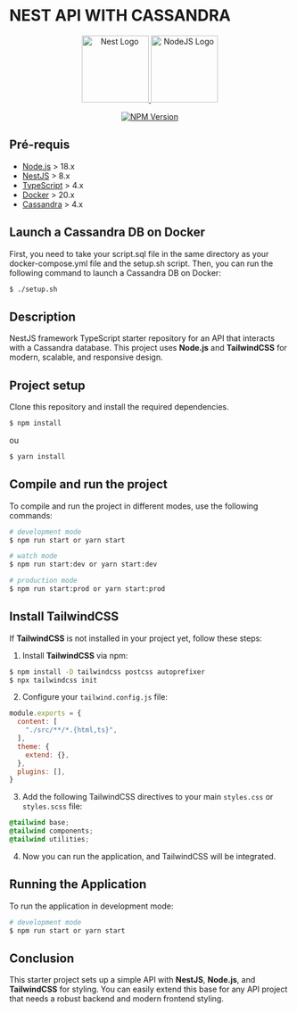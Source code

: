 
# NEST API WITH CASSANDRA

<p align="center">
  <a href="http://nestjs.com/" target="blank">
    <img src="https://nestjs.com/img/logo-small.svg" width="120" alt="Nest Logo" />
  </a>
  <a href="http://nodejs.org" target="blank">
    <img src="https://nodejs.org/static/logos/nodejsDark.svg" width="120" margin="100" alt="NodeJS Logo" />
  </a>

</p>

[circleci-image]: https://img.shields.io/circleci/build/github/nestjs/nest/master?token=abc123def456
[circleci-url]: https://circleci.com/gh/nestjs/nest

<p align="center">
  <a href="https://www.npmjs.com/~nestjscore" target="_blank">
    <img src="https://img.shields.io/npm/v/@nestjs/core.svg" alt="NPM Version" />
  </a>
</p>


## Pré-requis

- [Node.js](https://nodejs.org/en/download/) > 18.x
- [NestJS](https://docs.nestjs.com/) > 8.x
- [TypeScript](https://www.typescriptlang.org/) > 4.x
- [Docker](https://docs.docker.com/get-docker/) > 20.x
- [Cassandra](https://cassandra.apache.org/) > 4.x
## Launch a Cassandra DB on Docker
First, you need to take your script.sql file in the same directory as your docker-compose.yml file and the setup.sh script. Then, you can run the following command to launch a Cassandra DB on Docker:
```bash
$ ./setup.sh
```

## Description

NestJS framework TypeScript starter repository for an API that interacts with a Cassandra database. This project uses **Node.js** and **TailwindCSS** for modern, scalable, and responsive design.

## Project setup

Clone this repository and install the required dependencies.

```bash
$ npm install
```
ou 
```bash
$ yarn install
```

## Compile and run the project

To compile and run the project in different modes, use the following commands:

```bash
# development mode
$ npm run start or yarn start

# watch mode
$ npm run start:dev or yarn start:dev

# production mode
$ npm run start:prod or yarn start:prod
```

## Install TailwindCSS

If **TailwindCSS** is not installed in your project yet, follow these steps:

1. Install **TailwindCSS** via npm:

```bash
$ npm install -D tailwindcss postcss autoprefixer
$ npx tailwindcss init
```

2. Configure your `tailwind.config.js` file:

```js
module.exports = {
  content: [
    "./src/**/*.{html,ts}",
  ],
  theme: {
    extend: {},
  },
  plugins: [],
}
```

3. Add the following TailwindCSS directives to your main `styles.css` or `styles.scss` file:

```css
@tailwind base;
@tailwind components;
@tailwind utilities;
```

4. Now you can run the application, and TailwindCSS will be integrated.

## Running the Application

To run the application in development mode:

```bash
# development mode
$ npm run start or yarn start
```

## Conclusion

This starter project sets up a simple API with **NestJS**, **Node.js**, and **TailwindCSS** for styling. You can easily extend this base for any API project that needs a robust backend and modern frontend styling.
